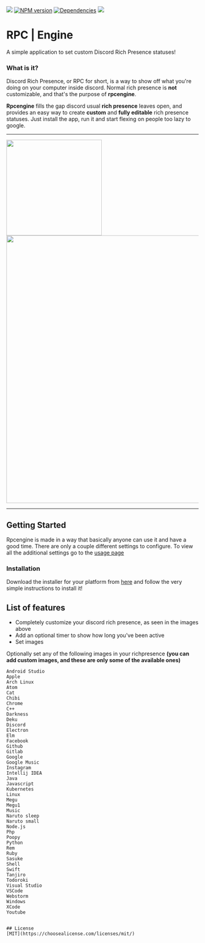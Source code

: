 <div>
  <br/>
  <br/>
  <p>
  	<a href="https://travis-ci.com/theqoobee/rpcengine"><img src="https://travis-ci.com/theqoobee/rpcengine.svg?branch=master"></a>
    <a href="https://www.npmjs.com/package/discord.js"><img src="https://img.shields.io/npm/v/discord.js.svg?maxAge=3600" alt="NPM version" /></a>
    <a href="https://david-dm.org/theqoobee/rpcengine"><img src="https://img.shields.io/david/theqoobee/rpcengine.svg?maxAge=3600" alt="Dependencies" /></a>
    <a href="https://github.com/theqoobee/rpcengine/releases"><img src="https://img.shields.io/github/v/release/theqoobee/rpcengine" /></a>
  </p>

</div>


# RPC | Engine
A simple application to set custom Discord Rich Presence statuses!



### __What is it?__

Discord Rich Presence, or RPC for short, is a way to show off what you're doing on your computer inside discord. 
Normal rich presence is **not** customizable, and that's the purpose of **rpcengine**.

**Rpcengine** fills the gap discord usual **rich presence** leaves open, and provides an easy way to create **custom** and **fully editable** rich presence statuses. Just install the app, run it and start flexing on people too lazy to google.

***

<img width="250px" src="https://github.com/theqoobee/rpcengine/blob/master/icons/therpcimage.png?raw=true#thumbnail">

<img width="700px" src="https://github.com/theqoobee/rpcengine/blob/master/icons/semishort_rounded.png?raw=true">

***

## Getting Started

Rpcengine is made in a way that basically anyone can use it and have a good time. There are only a couple different settings to configure. To view all the additional settings go to the [usage page](https://github.com/theqoobee/rpcengine/wiki/usage)

### Installation

Download the installer for your platform from [here](https://github.com/theqoobee/rpcengine/releases) and follow the very simple instructions to install it!  

## List of features 
- Completely customize your discord rich presence, as seen in the images above
- Add an optional timer to show how long you've been active
- Set images 

Optionally set any of the following images in your richpresence
**(you can add custom images, and these are only some of the available ones)**
```
Android Studio
Apple
Arch Linux
Atom
Cat
Chibi
Chrome
C++
Darkness
Deku
Discord
Electron
Elm
Facebook
Github
Gitlab
Google
Google Music
Instagram
Intellij IDEA
Java
Javascript
Kubernetes
Linux
Megu
Megu1
Music
Naruto sleep
Naruto small 
Node.js
Php
Poopy
Python
Rem
Ruby
Sasuke
Shell
Swift
Tanjiro
Todoroki
Visual Studio
VSCode
Webstorm
Windows
XCode
Youtube


## License
[MIT](https://choosealicense.com/licenses/mit/)